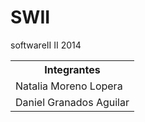# SWII
softwareII II 2014
<table>
<tr><th>Integrantes</th></tr>
<tr>
  <td>Natalia Moreno Lopera</td>
</tr>
<tr>
  <td>Daniel Granados Aguilar</td>
</tr>
</table>
